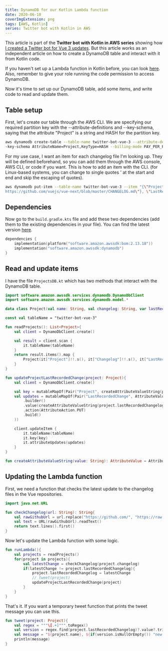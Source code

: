 ```yaml
---
title: DynamoDB for our Kotlin Lambda function
date: 2020-06-10
coverImgExtension: png
tags: [AWS, Kotlin]
series: Twitter bot with Kotlin in AWS
---
```


This article is part of the **Twitter bot with Kotlin in AWS series** showing how [I created a Twitter bot for Vue 3 updates](/dev-blog/twitter-bot-vue-3-updates.html). But this article works as an independent article on how to create a DynamoDB table and interact with it from Kotlin code.

If you haven't set up a Lambda function in Kotlin before, you can look [here](/dev-blog/creating-an-aws-lambda-kotlin-function.html). Also, remember to give your role running the code permission to access DynamoDB.

Now it's time to set up our DynamoDB table, add some items, and write code to read and update them.

## Table setup

First, let's create our table through the AWS CLI. We are specifying our required partition key with the --attribute-definitions and --key-schema, saying that the attribute "Project" is a string and HASH for the partition key.

```bash
aws dynamodb create-table --table-name twitter-bot-vue-3 --attribute-definitions AttributeName=Project,AttributeType=S -
-key-schema AttributeName=Project,KeyType=HASH --billing-mode PAY_PER_REQUEST
```

For my use case, I want an item for each changelog file I'm looking up. They will be defined beforehand, so you can add them through the AWS console, AWS CLI, or code if you want. This is how to add an item with the CLI. (for Linux-based systems, you can change to single quotes ' at the start and end and skip the escaping of quotes).

```bash
aws dynamodb put-item --table-name twitter-bot-vue-3 --item "{\"Project\": {\"S\": \"Vue 3\"}, \"Changelog\": {\"S\": \"
https://github.com/vuejs/vue-next/blob/master/CHANGELOG.md\"}, \"LastRecordedChange\": {\"S\": \"\"}}"
```

## Dependencies

Now go to the `build.gradle.kts` file and add these two dependencies (add them to the existing dependencies in your file). You can find the latest version [here](https://sdk.amazonaws.com/java/api/latest/).

```kotlin
dependencies {
    implementation(platform("software.amazon.awssdk:bom:2.13.18"))
    implementation("software.amazon.awssdk:dynamodb")
}
```

## Read and update items

I have the file `ProjectsDB.kt` which has two methods that interact with the DynamoDB table.

```kotlin
import software.amazon.awssdk.services.dynamodb.DynamoDbClient
import software.amazon.awssdk.services.dynamodb.model.*

data class Project(val name: String, val changelog: String, var lastRecordedChangelog: String)

const val tableName = "twitter-bot-vue-3"

fun readProjects(): List<Project>{
    val client = DynamoDbClient.create()

    val result = client.scan {
        it.tableName(tableName)
    }
    return result.items().map {
        Project(it["Project"]!!.s(), it["Changelog"]!!.s(), it["LastRecordedChange"]!!.s())
    }
}

fun updateProjectLastRecordedChange(project: Project){
    val client = DynamoDbClient.create()

    val key = mutableMapOf(Pair("Project", createAttributeValueString(project.name)))
    val updates = mutableMapOf(Pair("LastRecordedChange", AttributeValueUpdate
        .builder()
        .value(createAttributeValueString(project.lastRecordedChangelog))
        .action(AttributeAction.PUT)
        .build()
    ))

    client.updateItem {
        it.tableName(tableName)
        it.key(key)
        it.attributeUpdates(updates)
    }
}

fun createAttributeValueString(value: String): AttributeValue = AttributeValue.builder().s(value).build()
```

## Updating the Lambda function

First, we need a function that checks the latest update to the changelog files in the Vue repositories.

```kotlin
import java.net.URL

fun checkChangelog(url: String): String{
    val rawGithubUrl = url.replace("https://github.com/", "https://raw.githubusercontent.com/").replace("blob/", "")
    val text = URL(rawGithubUrl).readText()
    return text.lines().first()
}
```

Now let's update the Lambda function with some logic.

```kotlin
fun runLambda(){
    val projects = readProjects()
    for(project in projects){
        val latestChange = checkChangelog(project.changelog)
        if(latestChange != project.lastRecordedChangelog){
            project.lastRecordedChangelog = latestChange
            // tweet(project)
            updateProjectLastRecordedChange(project)
        }
    }
}
```

That's it. If you want a temporary tweet function that prints the tweet message you can use this.

```kotlin
fun tweet(project: Project){
    val regex = """\[.+]""".toRegex()
    val version = regex.find(project.lastRecordedChangelog)?.value?.trim('[', ']')
    val message = "${project.name}, ${if(version.isNullOrEmpty()) "new version" else version} is out! (${project.changelog}) #VueJS"
    println(message)
}
```
